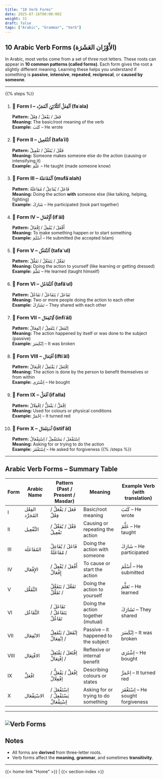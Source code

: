 ```yaml
---
title: "10 Verb Forms"
date: 2025-07-16T00:00:00Z
weight: 31
draft: false
tags: ["Arabic", "Grammar", "Verb"]
---
```


## 10 Arabic Verb Forms (الأَوْزَان العَشَرَة)

In Arabic, most verbs come from a set of three root letters. These roots can appear in **10 common patterns (called forms)**. Each form gives the root a slightly different meaning. Learning these helps you understand if something is **passive**, **intensive**, **repeated**, **reciprocal**, or **caused by someone**.

---
{{% steps %}}
1. ### 🔹 Form I – ٱلْفِعْلُ ٱلثُّلَاثِيّ ٱلْمُجَرَّد (faʿala)
	**Pattern:** فَعَلَ / يَفْعَلُ / فِعْلٌ  
	**Meaning:** The basic/root meaning of the verb  
	**Example:** كَتَبَ – He wrote

2. ### 🔹 Form II – ٱلتَّفْعِيل (tafaʿīl)
	**Pattern:** فَعَّلَ / يُفَعِّلُ / تَفْعِيلٌ  
	**Meaning:** Someone makes someone else do the action (causing or intensifying it)  
	**Example:** عَلَّمَ – He taught (made someone know)
3. ### 🔹 Form III – ٱلْمُفَاعَلَة (mufāʿalah)
	**Pattern:** فَاعَلَ / يُفَاعِلُ / مُفَاعَلَةٌ  
	**Meaning:** Doing the action **with** someone else (like talking, helping, fighting)  
	**Example:** شَارَكَ – He participated (took part together)
4. ### 🔹 Form IV – ٱلْإِفْعَال (ifʿāl)
	**Pattern:** أَفْعَلَ / يُفْعِلُ / إِفْعَالٌ  
	**Meaning:** To make something happen or to start something  
	**Example:** أَسْلَمَ – He submitted (he accepted Islam)
5. ### 🔹 Form V – ٱلتَّفَعُّل (tafaʿʿul)
	**Pattern:** تَفَعَّلَ / يَتَفَعَّلُ / تَفَعُّلٌ  
	**Meaning:** Doing the action to yourself (like learning or getting dressed)  
	**Example:** تَعَلَّمَ – He learned (taught himself)
6. ### 🔹 Form VI – ٱلتَّفَاعُل (tafāʿul)
	**Pattern:** تَفَاعَلَ / يَتَفَاعَلُ / تَفَاعُلٌ  
	**Meaning:** Two or more people doing the action to each other  
	**Example:** تَشَارَكَ – They shared with each other
7. ### 🔹 Form VII – ٱلِانْفِعَال (infiʿāl)
	**Pattern:** اِنْفَعَلَ / يَنْفَعِلُ / اِنْفِعَالٌ  
	**Meaning:** The action happened by itself or was done to the subject (passive)  
	**Example:** اِنْكَسَرَ – It was broken
8. ### 🔹 Form VIII – ٱفْتِعَال (iftiʿāl)
	**Pattern:** اِفْتَعَلَ / يَفْتَعِلُ / اِفْتِعَالٌ  
	**Meaning:** The action is done by the person to benefit themselves or from within  
	**Example:** اِشْتَرَى – He bought
9. ### 🔹 Form IX – ٱفْعَلَّ (ifʿalla)
	**Pattern:** اِفْعَلَّ / يَفْعَلُّ / اِفْعِلَالٌ  
	**Meaning:** Used for colours or physical conditions  
	**Example:** اِحْمَرَّ – It turned red
10. ### 🔹 Form X – ٱسْتِفْعَال (istifʿāl)
	**Pattern:** اِسْتَفْعَلَ / يَسْتَفْعِلُ / اِسْتِفْعَالٌ  
	**Meaning:** Asking for or trying to do the action  
	**Example:** اِسْتَغْفَرَ – He asked for forgiveness
{{% /steps %}}
---

## Arabic Verb Forms – Summary Table

| Form | Arabic Name          | Pattern (Past / Present / Masdar)               | Meaning                          | Example Verb (with translation)     |
|------|----------------------|--------------------------------------------------|------------------------------------------|--------------------------------------|
| I    | الفِعْل المُجَرَّد     | فَعَلَ / يَفْعَلُ / فِعْلٌ                      | Basic/root meaning                       | كَتَبَ – He wrote                    |
| II   | التَّفْعِيل           | فَعَّلَ / يُفَعِّلُ / تَفْعِيلٌ                 | Causing or repeating the action          | عَلَّمَ – He taught                  |
| III  | المُفَاعَلَة           | فَاعَلَ / يُفَاعِلُ / مُفَاعَلَةٌ               | Doing the action with someone            | شَارَكَ – He participated           |
| IV   | الإِفْعَال            | أَفْعَلَ / يُفْعِلُ / إِفْعَالٌ                 | To cause or start the action             | أَسْلَمَ – He submitted              |
| V    | التَّفَعُّل           | تَفَعَّلَ / يَتَفَعَّلُ / تَفَعُّلٌ             | Doing the action to yourself             | تَعَلَّمَ – He learned              |
| VI   | التَّفَاعُل           | تَفَاعَلَ / يَتَفَاعَلُ / تَفَاعُلٌ             | Doing the action together (mutual)       | تَشَارَكَ – They shared             |
| VII  | الانْفِعَال           | اِنْفَعَلَ / يَنْفَعِلُ / اِنْفِعَالٌ           | Passive – it happened to the subject     | اِنْكَسَرَ – It was broken           |
| VIII | الافْتِعَال           | اِفْتَعَلَ / يَفْتَعِلُ / اِفْتِعَالٌ           | Reflexive or internal benefit            | اِشْتَرَى – He bought               |
| IX   | افْعَلَّ              | اِفْعَلَّ / يَفْعَلُّ / اِفْعِلَالٌ             | Describing colours or states             | اِحْمَرَّ – It turned red           |
| X    | الاسْتِفْعَال         | اِسْتَفْعَلَ / يَسْتَفْعِلُ / اِسْتِفْعَالٌ     | Asking for or trying to do something     | اِسْتَغْفَرَ – He sought forgiveness |

---
![Verb Forms](/images/arabic/verbForms-10.jpg)
---
## Notes

- All forms are **derived** from three-letter roots.
- Verb forms affect the **meaning**, **grammar**, and sometimes **transitivity**.

---
{{< home-link "Home" >}} | {{< section-index >}}  
